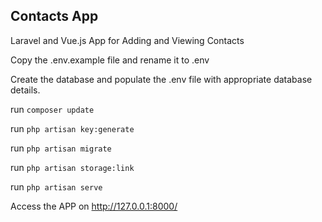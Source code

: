 ## Contacts App

Laravel and Vue.js App for Adding and Viewing Contacts

Copy the .env.example file and rename it to .env

Create the database and populate the .env file with appropriate database details.

run `composer update`

run `php artisan key:generate`

run `php artisan migrate`

run `php artisan storage:link`

run `php artisan serve`

Access the APP on http://127.0.0.1:8000/